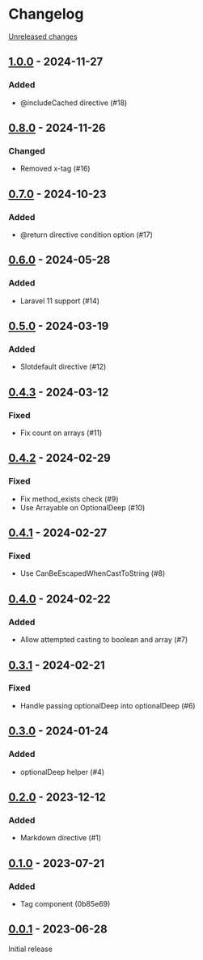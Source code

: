 # Changelog 

[Unreleased changes](https://github.com/rapidez/blade-directives/compare/1.0.0...master)
## [1.0.0](https://github.com/rapidez/blade-directives/releases/tag/1.0.0) - 2024-11-27

### Added

- @includeCached directive (#18)

## [0.8.0](https://github.com/rapidez/blade-directives/releases/tag/0.8.0) - 2024-11-26

### Changed

- Removed x-tag (#16)

## [0.7.0](https://github.com/rapidez/blade-directives/releases/tag/0.7.0) - 2024-10-23

### Added

- @return directive condition option (#17)

## [0.6.0](https://github.com/rapidez/blade-directives/releases/tag/0.6.0) - 2024-05-28

### Added

- Laravel 11 support (#14)

## [0.5.0](https://github.com/rapidez/blade-directives/releases/tag/0.5.0) - 2024-03-19

### Added

- Slotdefault directive (#12)

## [0.4.3](https://github.com/rapidez/blade-directives/releases/tag/0.4.3) - 2024-03-12

### Fixed

- Fix count on arrays (#11)

## [0.4.2](https://github.com/rapidez/blade-directives/releases/tag/0.4.2) - 2024-02-29

### Fixed

- Fix method_exists check (#9)
- Use Arrayable on OptionalDeep (#10)

## [0.4.1](https://github.com/rapidez/blade-directives/releases/tag/0.4.1) - 2024-02-27

### Fixed

- Use CanBeEscapedWhenCastToString (#8)

## [0.4.0](https://github.com/rapidez/blade-directives/releases/tag/0.4.0) - 2024-02-22

### Added

- Allow attempted casting to boolean and array (#7)

## [0.3.1](https://github.com/rapidez/blade-directives/releases/tag/0.3.1) - 2024-02-21

### Fixed

- Handle passing optionalDeep into optionalDeep (#6)

## [0.3.0](https://github.com/rapidez/blade-directives/releases/tag/0.3.0) - 2024-01-24

### Added

- optionalDeep helper (#4)

## [0.2.0](https://github.com/rapidez/blade-directives/releases/tag/0.2.0) - 2023-12-12

### Added

- Markdown directive (#1)

## [0.1.0](https://github.com/rapidez/blade-directives/releases/tag/0.1.0) - 2023-07-21

### Added

- Tag component (0b85e69)

## [0.0.1](https://github.com/rapidez/blade-directives/releases/tag/0.0.1) - 2023-06-28

Initial release

